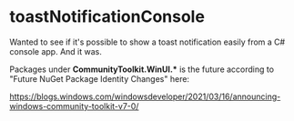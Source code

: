 # toastNotificationConsole
Wanted to see if it's possible to show a toast notification easily from a C# console app. And it was. 

Packages under **CommunityToolkit.WinUI.\*** is the future according to "Future NuGet Package Identity Changes" here:

https://blogs.windows.com/windowsdeveloper/2021/03/16/announcing-windows-community-toolkit-v7-0/
